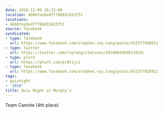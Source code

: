 ```yaml
---
date: 2010-11-09 16:15:00
location: 4bbbfea5ed7776b032413f51
locations:
- 4bbbfea5ed7776b032413f51
source: facebook
syndicated:
- type: facebook
  url: https://www.facebook.com/stephen.roy.tang/posts/452377938911
- type: twitter
  url: https://twitter.com/roytang/statuses/2034603405611010/
- type: plurk
  url: https://plurk.com/p/8t1jci
- type: facebook
  url: https://www.facebook.com/stephen.roy.tang/posts/452377928911
tags:
- quiznight
- '2010'
title: Quiz Night at Murphy's
---
```


Team Camote (4th place)